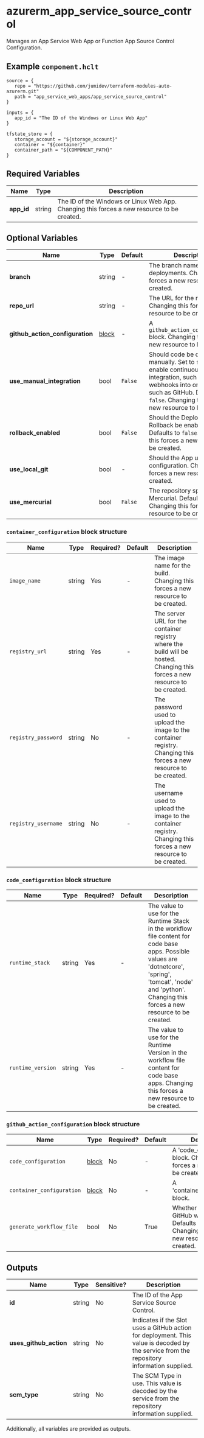 # azurerm_app_service_source_control

Manages an App Service Web App or Function App Source Control Configuration.

## Example `component.hclt`

```hcl
source = {
   repo = "https://github.com/jumidev/terraform-modules-auto-azurerm.git"   
   path = "app_service_web_apps/app_service_source_control"   
}

inputs = {
   app_id = "The ID of the Windows or Linux Web App"   
}

tfstate_store = {
   storage_account = "${storage_account}"   
   container = "${container}"   
   container_path = "${COMPONENT_PATH}"   
}

```

## Required Variables

| Name | Type |  Description |
| ---- | --------- |  ----------- |
| **app_id** | string |  The ID of the Windows or Linux Web App. Changing this forces a new resource to be created. | 

## Optional Variables

| Name | Type |  Default  |  Description |
| ---- | --------- |  ----------- | ----------- |
| **branch** | string |  -  |  The branch name to use for deployments. Changing this forces a new resource to be created. | 
| **repo_url** | string |  -  |  The URL for the repository. Changing this forces a new resource to be created. | 
| **github_action_configuration** | [block](#github_action_configuration-block-structure) |  -  |  A `github_action_configuration` block. Changing this forces a new resource to be created. | 
| **use_manual_integration** | bool |  `False`  |  Should code be deployed manually. Set to `false` to enable continuous integration, such as webhooks into online repos such as GitHub. Defaults to `false`. Changing this forces a new resource to be created. | 
| **rollback_enabled** | bool |  `False`  |  Should the Deployment Rollback be enabled? Defaults to `false`. Changing this forces a new resource to be created. | 
| **use_local_git** | bool |  -  |  Should the App use local Git configuration. Changing this forces a new resource to be created. | 
| **use_mercurial** | bool |  `False`  |  The repository specified is Mercurial. Defaults to `false`. Changing this forces a new resource to be created. | 

### `container_configuration` block structure

| Name | Type | Required? | Default | Description |
| ---- | ---- | --------- | ------- | ----------- |
| `image_name` | string | Yes | - | The image name for the build. Changing this forces a new resource to be created. |
| `registry_url` | string | Yes | - | The server URL for the container registry where the build will be hosted. Changing this forces a new resource to be created. |
| `registry_password` | string | No | - | The password used to upload the image to the container registry. Changing this forces a new resource to be created. |
| `registry_username` | string | No | - | The username used to upload the image to the container registry. Changing this forces a new resource to be created. |

### `code_configuration` block structure

| Name | Type | Required? | Default | Description |
| ---- | ---- | --------- | ------- | ----------- |
| `runtime_stack` | string | Yes | - | The value to use for the Runtime Stack in the workflow file content for code base apps. Possible values are 'dotnetcore', 'spring', 'tomcat', 'node' and 'python'. Changing this forces a new resource to be created. |
| `runtime_version` | string | Yes | - | The value to use for the Runtime Version in the workflow file content for code base apps. Changing this forces a new resource to be created. |

### `github_action_configuration` block structure

| Name | Type | Required? | Default | Description |
| ---- | ---- | --------- | ------- | ----------- |
| `code_configuration` | [block](#code_configuration-block-structure) | No | - | A 'code_configuration' block. Changing this forces a new resource to be created. |
| `container_configuration` | [block](#container_configuration-block-structure) | No | - | A 'container_configuration' block. |
| `generate_workflow_file` | bool | No | True | Whether to generate the GitHub work flow file. Defaults to 'true'. Changing this forces a new resource to be created. |



## Outputs

| Name | Type | Sensitive? | Description |
| ---- | ---- | --------- | --------- |
| **id** | string | No  | The ID of the App Service Source Control. | 
| **uses_github_action** | string | No  | Indicates if the Slot uses a GitHub action for deployment. This value is decoded by the service from the repository information supplied. | 
| **scm_type** | string | No  | The SCM Type in use. This value is decoded by the service from the repository information supplied. | 

Additionally, all variables are provided as outputs.
